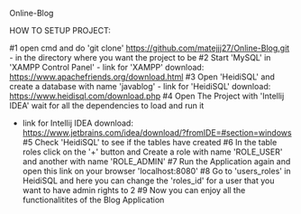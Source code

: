 Online-Blog

HOW TO SETUP PROJECT:
  
#1 
   open cmd and do 'git clone' https://github.com/matejjj27/Online-Blog.git - in the directory where you want the project to be
#2
   Start 'MySQL' in 'XAMPP Control Panel' - link for 'XAMPP' download: https://www.apachefriends.org/download.html
#3
   Open 'HeidiSQL' and create a database with name 'javablog' - link for 'HeidiSQL' download: https://www.heidisql.com/download.php
#4
   Open The Project with 'Intellij IDEA' wait for all the dependencies to load and run it 
   - link for Intellij IDEA download: https://www.jetbrains.com/idea/download/?fromIDE=#section=windows
#5
   Check 'HeidiSQL' to see if the tables have created
#6
   In the table roles click on the '+' button and Create a role with name 'ROLE_USER' and another with name 'ROLE_ADMIN'
#7
   Run the Application again and open this link on your browser 'localhost:8080'
#8
   Go to 'users_roles' in HeidiSQL and here you can change the 'roles_id' for a user that you want to have admin rights to 2
#9
   Now you can enjoy all the functionalitites of the Blog Application
